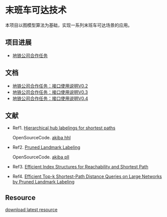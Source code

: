 末班车可达技术
====

本项目以图模型算法为基础，实现一系列末班车可达场景的应用。

项目进展
-------
- [地铁公司合作任务](https://github.com/bjjtwxxzx/lastTrain/projects/1)

文档
-------
- [地铁公司合作任务：接口使用说明V0.2](https://github.com/bjjtwxxzx/lastTrain/wiki/%E6%8E%A5%E5%8F%A3%E4%BD%BF%E7%94%A8%E8%AF%B4%E6%98%8E20180424_V0.2)
- [地铁公司合作任务：接口使用说明V0.3](https://github.com/bjjtwxxzx/lastTrain/wiki/%E6%8E%A5%E5%8F%A3%E4%BD%BF%E7%94%A8%E8%AF%B4%E6%98%8E20180522_V0.3)
- [地铁公司合作任务：接口使用说明V0.4](https://github.com/bjjtwxxzx/lastTrain/wiki/%E6%8E%A5%E5%8F%A3%E4%BD%BF%E7%94%A8%E8%AF%B4%E6%98%8E20180723_V0.4)

文献
-------

- Ref1. [Hierarchical hub labelings for shortest paths](http://i11www.iti.kit.edu/extra/publications/adgw-hhlsp-12.pdf) 

  OpenSourceCode. [akiba hhl](https://github.com/savrus/hl)

- Ref2. [Pruned Landmark Labeling](https://arxiv.org/pdf/1304.4661.pdf) 

  OpenSourceCode. [akiba pll](https://github.com/iwiwi/pruned-landmark-labeling)

- Ref3. [Efficient Index Structures for Reachability and Shortest Path](https://repository.ntu.edu.sg/bitstream/10356/68898/1/Sibo_WANG_thesis_final.pdf)

- Ref4. [Efficient Top-k Shortest-Path Distance Queries on Large Networks by Pruned Landmark Labeling](https://pdfs.semanticscholar.org/efe1/937ea1716eae9eb3500c51a9354980234839.pdf)

Resource
-------

[download latest resource](https://pan.baidu.com/s/1BP-BgMvcrw-X-4GloU5HNQ)
